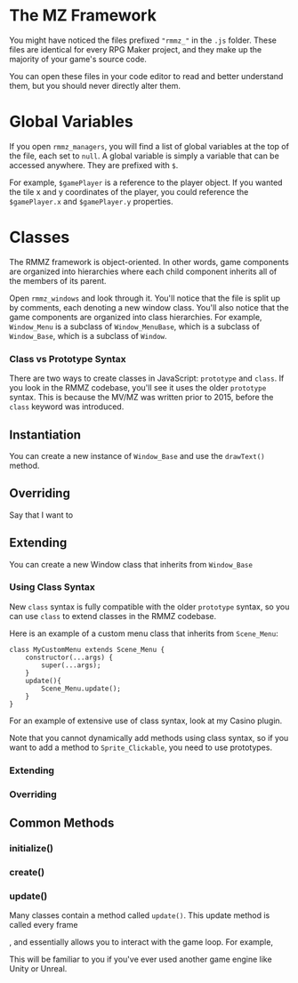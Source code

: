 # The MZ Framework

You might have noticed the files prefixed `"rmmz_"` in the `.js` folder. These files are identical for every RPG Maker project, and they make up the majority of your game's source code.

You can open these files in your code editor to read and better understand them, but you should never directly alter them.

# Global Variables
If you open `rmmz_managers`, you will find a list of global variables at the top of the file, each set to `null`. A global variable is simply a variable that can be accessed anywhere. They are prefixed with `$`. 

For example, `$gamePlayer` is a reference to the player object. If you wanted the tile x and y coordinates of the player, you could reference the `$gamePlayer.x` and `$gamePlayer.y` properties.

# Classes
The RMMZ framework is object-oriented. In other words, game components are organized into hierarchies where each child component inherits all of the members of its parent.

Open `rmmz_windows` and look through it. You'll notice that the file is split up by comments, each denoting a new window class. You'll also notice that the game components are organized into class hierarchies. For example, `Window_Menu` is a subclass of `Window_MenuBase`, which is a subclass of `Window_Base`, which is a subclass of `Window`.

### Class vs Prototype Syntax

There are two ways to create classes in JavaScript: `prototype` and `class`. If you look in the RMMZ codebase, you'll see it uses the older `prototype` syntax. This is because the MV/MZ was written prior to 2015, before the `class` keyword was introduced.

## Instantiation

You can create a new instance of `Window_Base` and use the `drawText()` method.

## Overriding
Say that I want to

## Extending

You can create a new Window class that inherits from `Window_Base`

### Using Class Syntax
New `class` syntax is fully compatible with the older `prototype` syntax, so you can use `class` to extend classes in the RMMZ codebase.

Here is an example of a custom menu class that inherits from `Scene_Menu`:

	class MyCustomMenu extends Scene_Menu {
		constructor(...args) {
			super(...args);
		}
		update(){
			Scene_Menu.update();
		}
	}

For an example of extensive use of class syntax, look at my Casino plugin.

Note that you cannot dynamically add methods using class syntax, so if you want to add a method to `Sprite_Clickable`, you need to use prototypes.


### Extending


### Overriding


## Common Methods
### initialize()

### create()
### update()
Many classes contain a method called `update()`. This update method is called every frame

, and essentially allows you to interact with the game loop. For example, 

This will be familiar to you if you've ever used another game engine like Unity or Unreal.

